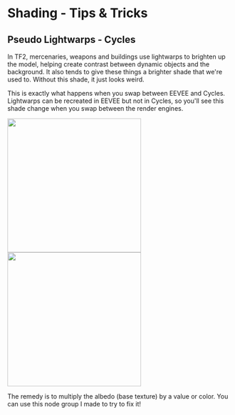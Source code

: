 # Shading - Tips & Tricks
## Pseudo Lightwarps - Cycles
In TF2, mercenaries, weapons and buildings use lightwarps to brighten up the model, helping create contrast between dynamic objects and the background. It also tends to give these things a brighter shade that we're used to. Without this shade, it just looks weird.

This is exactly what happens when you swap between EEVEE and Cycles. Lightwarps can be recreated in EEVEE but not in Cycles, so you'll see this shade change when you swap between the render engines. 

<img src="https://github.com/hisprofile/blenderstuff/assets/41131633/663e43f4-2a1d-45b1-ac7f-520dda6c79dc" height=300> <img src="https://github.com/hisprofile/blenderstuff/assets/41131633/f7daf2c4-deb2-4080-8ffd-266eed592e3c" height=300>



The remedy is to multiply the albedo (base texture) by a value or color. You can use this node group I made to try to fix it!
